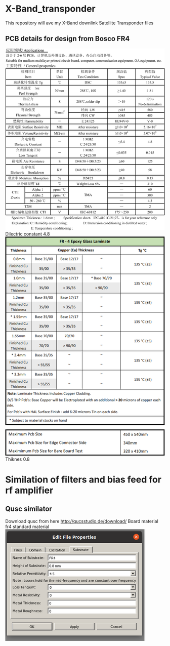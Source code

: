 # X-Band_transponder
This repository will ave my X-Band downlink Satellite Transponder files<br>
## PCB details for design from Bosco FR4
![Bosco pcb details](Bosco_pcb_fr4_spek.png?raw=true "Bosco fr4 data sheet")<br>
Dilectric constant 4.8<br>
![Bosco pcb details](Bosco_pcb_fr4_spek_2.png?raw=true "Bosco fr4 data sheet")<br>
Thiknes 0.8<br>
# Similation of filters and bias feed for rf amplifier<br>
## Qusc similator
Download qusc from here http://qucsstudio.de/download/
Board material fr4 standard material
![qusc pcb details](Qusc_document_substrate_settings_for_pcb.png?raw=true "Qusc pcb details")<br>




